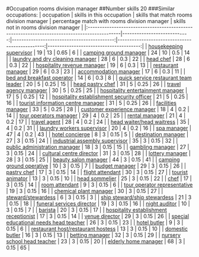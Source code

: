 #Occupation rooms division manager
##Number skills 20
###Similar occupations:
| occupation                                                                                  |   skills in this occupation |   skills that match rooms division manager |   percentage match with rooms division manager |   skills not in rooms division manager |
|:--------------------------------------------------------------------------------------------|----------------------------:|-------------------------------------------:|-----------------------------------------------:|---------------------------------------:|
| [housekeeping supervisor](housekeeping_supervisor.md)                                       |                          19 |                                         13 |                                           0.65 |                                      6 |
| [camping ground manager](camping_ground_manager.md)                                         |                          24 |                                         10 |                                           0.5  |                                     14 |
| [laundry and dry cleaning manager](laundry_and_dry_cleaning_manager.md)                     |                          28 |                                          6 |                                           0.3  |                                     22 |
| [head chef](head_chef.md)                                                                   |                          28 |                                          6 |                                           0.3  |                                     22 |
| [hospitality revenue manager](hospitality_revenue_manager.md)                               |                          19 |                                          6 |                                           0.3  |                                     13 |
| [restaurant manager](restaurant_manager.md)                                                 |                          29 |                                          6 |                                           0.3  |                                     23 |
| [accommodation manager](accommodation_manager.md)                                           |                          17 |                                          6 |                                           0.3  |                                     11 |
| [bed and breakfast operator](bed_and_breakfast_operator.md)                                 |                          14 |                                          6 |                                           0.3  |                                      8 |
| [quick service restaurant team leader](quick_service_restaurant_team_leader.md)             |                          20 |                                          5 |                                           0.25 |                                     15 |
| [head pastry chef](head_pastry_chef.md)                                                     |                          31 |                                          5 |                                           0.25 |                                     26 |
| [travel agency manager](travel_agency_manager.md)                                           |                          30 |                                          5 |                                           0.25 |                                     25 |
| [hospitality entertainment manager](hospitality_entertainment_manager.md)                   |                          17 |                                          5 |                                           0.25 |                                     12 |
| [hospitality establishment security officer](hospitality_establishment_security_officer.md) |                          21 |                                          5 |                                           0.25 |                                     16 |
| [tourist information centre manager](tourist_information_centre_manager.md)                 |                          31 |                                          5 |                                           0.25 |                                     26 |
| [facilities manager](facilities_manager.md)                                                 |                          33 |                                          5 |                                           0.25 |                                     28 |
| [customer experience manager](customer_experience_manager.md)                               |                          18 |                                          4 |                                           0.2  |                                     14 |
| [tour operators manager](tour_operators_manager.md)                                         |                          29 |                                          4 |                                           0.2  |                                     25 |
| [rental manager](rental_manager.md)                                                         |                          21 |                                          4 |                                           0.2  |                                     17 |
| [travel agent](travel_agent.md)                                                             |                          28 |                                          4 |                                           0.2  |                                     24 |
| [head waiter/head waitress](head_waiter-head_waitress.md)                                   |                          35 |                                          4 |                                           0.2  |                                     31 |
| [laundry workers supervisor](laundry_workers_supervisor.md)                                 |                          20 |                                          4 |                                           0.2  |                                     16 |
| [spa manager](spa_manager.md)                                                               |                          47 |                                          4 |                                           0.2  |                                     43 |
| [hotel concierge](hotel_concierge.md)                                                       |                           8 |                                          3 |                                           0.15 |                                      5 |
| [destination manager](destination_manager.md)                                               |                          27 |                                          3 |                                           0.15 |                                     24 |
| [industrial assembly supervisor](industrial_assembly_supervisor.md)                         |                          35 |                                          3 |                                           0.15 |                                     32 |
| [public administration manager](public_administration_manager.md)                           |                          18 |                                          3 |                                           0.15 |                                     15 |
| [gambling manager](gambling_manager.md)                                                     |                          27 |                                          3 |                                           0.15 |                                     24 |
| [cultural centre director](cultural_centre_director.md)                                     |                          31 |                                          3 |                                           0.15 |                                     28 |
| [lottery manager](lottery_manager.md)                                                       |                          28 |                                          3 |                                           0.15 |                                     25 |
| [beauty salon manager](beauty_salon_manager.md)                                             |                          44 |                                          3 |                                           0.15 |                                     41 |
| [camping ground operative](camping_ground_operative.md)                                     |                          10 |                                          3 |                                           0.15 |                                      7 |
| [budget manager](budget_manager.md)                                                         |                          29 |                                          3 |                                           0.15 |                                     26 |
| [pastry chef](pastry_chef.md)                                                               |                          17 |                                          3 |                                           0.15 |                                     14 |
| [flight attendant](flight_attendant.md)                                                     |                          30 |                                          3 |                                           0.15 |                                     27 |
| [tourist animator](tourist_animator.md)                                                     |                          13 |                                          3 |                                           0.15 |                                     10 |
| [head sommelier](head_sommelier.md)                                                         |                          25 |                                          3 |                                           0.15 |                                     22 |
| [chef](chef.md)                                                                             |                          17 |                                          3 |                                           0.15 |                                     14 |
| [room attendant](room_attendant.md)                                                         |                           9 |                                          3 |                                           0.15 |                                      6 |
| [tour operator representative](tour_operator_representative.md)                             |                          19 |                                          3 |                                           0.15 |                                     16 |
| [chemical plant manager](chemical_plant_manager.md)                                         |                          30 |                                          3 |                                           0.15 |                                     27 |
| [steward/stewardess](steward-stewardess.md)                                                 |                           6 |                                          3 |                                           0.15 |                                      3 |
| [ship steward/ship stewardess](ship_steward-ship_stewardess.md)                             |                          21 |                                          3 |                                           0.15 |                                     18 |
| [funeral services director](funeral_services_director.md)                                   |                          19 |                                          3 |                                           0.15 |                                     16 |
| [night auditor](night_auditor.md)                                                           |                          10 |                                          3 |                                           0.15 |                                      7 |
| [barista](barista.md)                                                                       |                          20 |                                          3 |                                           0.15 |                                     17 |
| [hospitality establishment receptionist](hospitality_establishment_receptionist.md)         |                          17 |                                          3 |                                           0.15 |                                     14 |
| [venue director](venue_director.md)                                                         |                          29 |                                          3 |                                           0.15 |                                     26 |
| [special educational needs head teacher](special_educational_needs_head_teacher.md)         |                          26 |                                          3 |                                           0.15 |                                     23 |
| [hotel butler](hotel_butler.md)                                                             |                           9 |                                          3 |                                           0.15 |                                      6 |
| [restaurant host/restaurant hostess](restaurant_host-restaurant_hostess.md)                 |                          13 |                                          3 |                                           0.15 |                                     10 |
| [domestic butler](domestic_butler.md)                                                       |                          16 |                                          3 |                                           0.15 |                                     13 |
| [betting manager](betting_manager.md)                                                       |                          32 |                                          3 |                                           0.15 |                                     29 |
| [nursery school head teacher](nursery_school_head_teacher.md)                               |                          23 |                                          3 |                                           0.15 |                                     20 |
| [elderly home manager](elderly_home_manager.md)                                             |                          68 |                                          3 |                                           0.15 |                                     65 |
